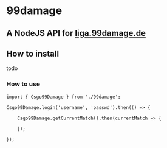 # 99damage
## A NodeJS API for [liga.99damage.de](http://liga.99damage.de)

## How to install
todo

### How to use 
```
import { Csgo99Damage } from './99damage';

Csgo99Damage.login('username', 'passwd').then(() => {

    Csgo99Damage.getCurrentMatch().then(currentMatch => { 
    
    });
    
});
```
